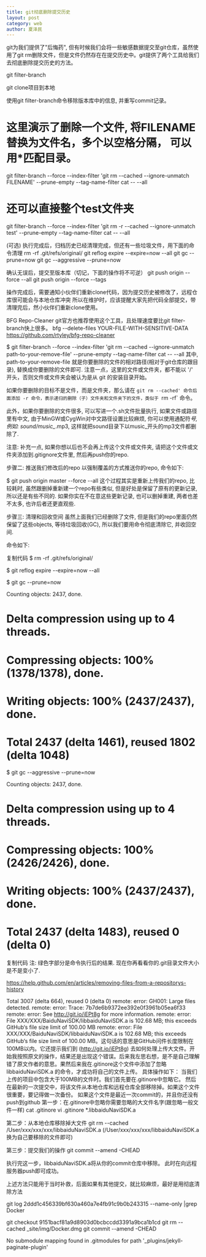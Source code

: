 ```yaml
---
title: git彻底删除提交历史
layout: post
category: web
author: 夏泽民
---
```

git为我们提供了"后悔药", 但有时候我们会将一些敏感数据提交至git仓库，虽然使用了git rm删除文件，但是文件仍然存在在提交历史中。git提供了两个工具给我们去彻底删除提交历史的方法。
<!-- more -->
git filter-branch

git clone项目到本地

使用git filter-branch命令移除版本库中的信息, 并重写commit记录。
# 这里演示了删除一个文件, 将FILENAME替换为文件名，多个以空格分隔， 可以用*匹配目录。

git filter-branch --force --index-filter 'git rm --cached --ignore-unmatch FILENAME' --prune-empty --tag-name-filter cat -- --all

# 还可以直接整个test文件夹
git filter-branch --force --index-filter 'git rm -r --cached --ignore-unmatch test' --prune-empty --tag-name-filter cat -- --all

(可选) 执行完成后，归档历史已经清理完成，但还有一些垃圾文件，用下面的命令清理
rm -rf .git/refs/original/
git reflog expire --expire=now --all
git gc --prune=now
git gc --aggressive --prune=now



确认无误后，提交至版本库（切记，下面的操作将不可逆）
git push origin --force --all
git push origin --force --tags



操作完成后，需要通知小伙伴们重新clone代码，因为提交历史被修改了，远程仓库很可能会与本地仓库冲突
所以在维护时，应该提醒大家先把代码全部提交，带清理完后，然小伙伴们重新clone使用。


BFG Repo-Cleaner
git官方也推荐使用这个工具，且处理速度要比git filter-branch快上很多。
bfg --delete-files YOUR-FILE-WITH-SENSITIVE-DATA
https://github.com/rtyley/bfg-repo-cleaner



$ git filter-branch --force --index-filter 'git rm --cached --ignore-unmatch path-to-your-remove-file' --prune-empty --tag-name-filter cat -- --all
其中, path-to-your-remove-file 就是你要删除的文件的相对路径(相对于git仓库的跟目录), 替换成你要删除的文件即可. 注意一点，这里的文件或文件夹，都不能以 '/' 开头，否则文件或文件夹会被认为是从 git 的安装目录开始。

如果你要删除的目标不是文件，而是文件夹，那么请在 `git rm --cached' 命令后面添加 -r 命令，表示递归的删除（子）文件夹和文件夹下的文件，类似于 `rm -rf` 命令。

此外，如果你要删除的文件很多, 可以写进一个.sh文件批量执行, 如果文件或路径里有中文, 由于MinGW或CygWin对中文路径设置比较麻烦, 你可以使用通配符*号, 例如: sound/music_*.mp3, 这样就把sound目录下以music_开头的mp3文件都删除了.

注意: 补充一点, 如果你想以后也不会再上传这个文件或文件夹, 请把这个文件或文件夹添加到.gitignore文件里, 然后再push你的repo.

步骤二: 推送我们修改后的repo
以强制覆盖的方式推送你的repo, 命令如下:

$ git push origin master --force --all
这个过程其实是重新上传我们的repo, 比较耗时, 虽然跟删掉重新建一个repo有些类似, 但是好处是保留了原有的更新记录, 所以还是有些不同的. 如果你实在不在意这些更新记录, 也可以删掉重建, 两者也差不太多, 也许后者还更直观些.

步骤三: 清理和回收空间
虽然上面我们已经删除了文件, 但是我们的repo里面仍然保留了这些objects, 等待垃圾回收(GC), 所以我们要用命令彻底清除它, 并收回空间.

命令如下:

复制代码
$ rm -rf .git/refs/original/

$ git reflog expire --expire=now --all

$ git gc --prune=now

Counting objects: 2437, done.
# Delta compression using up to 4 threads.
# Compressing objects: 100% (1378/1378), done.
# Writing objects: 100% (2437/2437), done.
# Total 2437 (delta 1461), reused 1802 (delta 1048)

$ git gc --aggressive --prune=now

Counting objects: 2437, done.
# Delta compression using up to 4 threads.
# Compressing objects: 100% (2426/2426), done.
# Writing objects: 100% (2437/2437), done.
# Total 2437 (delta 1483), reused 0 (delta 0)
复制代码
注: 绿色字部分是命令执行后的结果.
现在你再看看你的.git目录文件大小是不是变小了.




https://help.github.com/en/articles/removing-files-from-a-repositorys-history

Total 3007 (delta 664), reused 0 (delta 0)
remote: error: GH001: Large files detected.
remote: error: Trace: 7b7de6b9372ee392e0f3961b05ea6f33
remote: error: See http://git.io/iEPt8g for more information.
remote: error: File  XXX/XXX/BaiduNaviSDK/libbaiduNaviSDK.a is 102.68 MB; this exceeds GitHub‘s file size limit of 100.00 MB
remote: error: File  XXX/XXX/BaiduNaviSDK/libbaiduNaviSDK.a is 102.68 MB; this exceeds GitHub‘s file size limit of 100.00 MB。这句话的意思是GitHub问件长度限制在100MB以内。它还提示我们到 (http://git.io/iEPt8g) 去如何处理上传大文件。开始我按照原文的操作，结果还是出现这个错误。后来我左思右想，是不是自己理解错了原文作者的意思。果然后来我在.gitinore这个文件中添加了忽略libbaiduNaviSDK.a 的命令，才成功将自己的文件上传。
具体操作如下：
当我们上传的项目中包含大于100MB的文件时。我们首先要在.gitinore中忽略它。
然后在最新的一次提交中，将该文件从本地仓库和远程仓库全部移除掉。如果这个文件很重要，要记得做一次备份。
如果这个文件是最近一次commit的，并且你还没有push到github
第一步：在.gitinore中忽略你需要忽略的大文件名字(跟忽略一般文件一样)
cat .gitinore
vi .gitinore
*.libbaiduNaviSDK.a

第二步：从本地仓库移除掉大文件
git rm --cached /User/xxx/xxx/xxx/libbaiduNaviSDK.a (/User/xxx/xxx/xxx/libbaiduNaviSDK.a换为自己要移除的文件即可)

第三步：提交我们的操作
git commit --amend -CHEAD

执行完这一步，libbaiduNaviSDK.a将从你的commit仓库中移除。
此时在向远程服务器push即可成功。

上述方法只能用于当时补救，后面如果有其他提交，就比较麻烦，最好是用彻底清除方法


 git log 2ddd1c456339bf630a460a7e4fb91c9b0b243315 --name-only |grep Docker

 git checkout 9151bacf81a9d8903d0bcbccdd3391a9bca1b1cd
 git rm --cached _site/img/Docker.dmg
  git commit --amend -CHEAD


  No submodule mapping found in .gitmodules for path '_plugins/jekyll-paginate-plugin'

  
